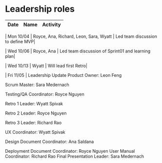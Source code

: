 # Leadership roles

| Date | Name | Activity |
| ---- | ---- | -------- |

| Mon 10/04 | Royce, Ana, Richard, Leon, Sara, Wyatt | Led team discussion to define MVP|

| Wed 10/06 | Royce, Ana | Led team discussion of Sprint01 and learning plan|

| Wed 10/13 | Wyatt | Will lead first Retro|

| Fri 11/05 | Leadership Update
Product Owner: Leon Feng

Scrum Master: Sara Medernach

Testing/QA Coordinator: Royce Nguyen

Retro 1 Leader: Wyatt Spivak

Retro 2 Leader: Royce Nguyen

Retro 3 Leader: Richard Rao

UX Coordinator: Wyatt Spivak

Design Document Coordinator: Ana Saldana

Deployment Document Coordinator: Royce Nguyen
User Manual Coordinator: Richard Rao
Final Presentation Leader: Sara Medernach
